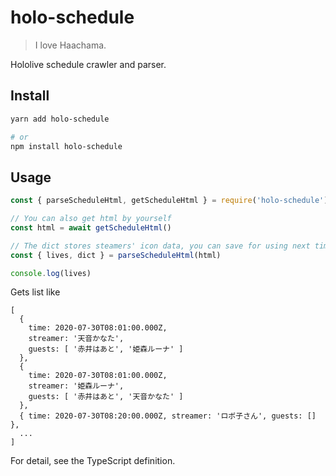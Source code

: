 # holo-schedule

> I love Haachama.

Hololive schedule crawler and parser.

## Install
```sh
yarn add holo-schedule

# or
npm install holo-schedule
```

## Usage

```js
const { parseScheduleHtml, getScheduleHtml } = require('holo-schedule')

// You can also get html by yourself
const html = await getScheduleHtml()

// The dict stores steamers' icon data, you can save for using next time
const { lives, dict } = parseScheduleHtml(html)

console.log(lives)
```

Gets list like
```
[
  {
    time: 2020-07-30T08:01:00.000Z,
    streamer: '天音かなた',
    guests: [ '赤井はあと', '姫森ルーナ' ]
  },
  {
    time: 2020-07-30T08:01:00.000Z,
    streamer: '姫森ルーナ',
    guests: [ '赤井はあと', '天音かなた' ]
  },
  { time: 2020-07-30T08:20:00.000Z, streamer: 'ロボ子さん', guests: [] },
  ...
]
```

For detail, see the TypeScript definition.

